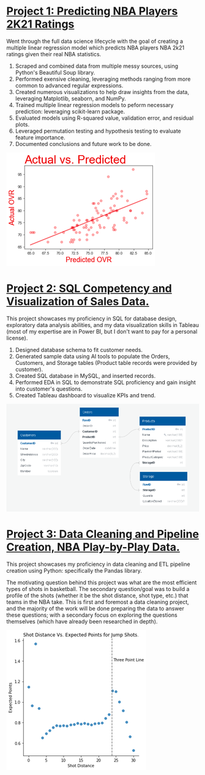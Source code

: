 # [Project 1: Predicting NBA Players 2K21 Ratings](https://github.com/Hustonb/Predicting-NBA-Players-2K21-Ratings)
Went through the full data science lifecycle with the goal of creating a multiple linear regression model which predicts NBA players NBA 2k21 ratings given their real NBA statistics. 
1. Scraped and combined data from multiple messy sources, using Python's Beautiful Soup library. 
2. Performed exensive cleaning, leveraging methods ranging from more common to advanced regular expressions.
3. Created numerous visualizations to help draw insights from the data, leveraging Matplotlib, seaborn, and NumPy.
4. Trained multiple linear regression models to peform necessary prediction: leveraging scikit-learn package.
5. Evaluated models using R-squared value, validation error, and residual plots.
6. Leveraged permutation testing and hypothesis testing to evaluate feature importance.
7. Documented conclusions and future work to be done. 

![](/Images/ActualVsPredicted.png)

# [Project 2: SQL Competency and Visualization of Sales Data.](https://github.com/Hustonb/SQL-Competency-and-Visualization-Sales-Data)
This project showcases my proficiency in SQL for database design, exploratory data analysis abilities, and my data visualization skills in Tableau (most of my expertise are in Power BI, but I don't want to pay for a personal license).
1. Designed database schema to fit customer needs.
2. Generated sample data using AI tools to populate the Orders, Customers, and Storage tables (Product table records were provided by customer).
3. Created SQL database in MySQL, and inserted records.
4. Performed EDA in SQL to demonstrate SQL proficiency and gain insight into customer's questions.
5. Created Tableau dashboard to visualize KPIs and trend.
   
![](/Images/SalesDBSchema.png)

# [Project 3: Data Cleaning and Pipeline Creation, NBA Play-by-Play Data.](https://github.com/Hustonb/Data-Cleaning-and-Pipeline-Creation-NBA-Play-by-Play-Data)
This project showcases my proficiency in data cleaning and ETL pipeline creation using Python: specifically the Pandas library.

The motivating question behind this project was what are the most efficient types of shots in basketball. The secondary question/goal was to build a profile of the shots (whether it be the shot distance, shot type, etc.) that teams in the NBA take. This is first and foremost a data cleaning project, and the majority of the work will be done preparing the data to answer these questions; with a secondary focus on exploring the questions themselves (which have already been researched in depth).

![](/Images/expectedpointsjumpshots.png)

